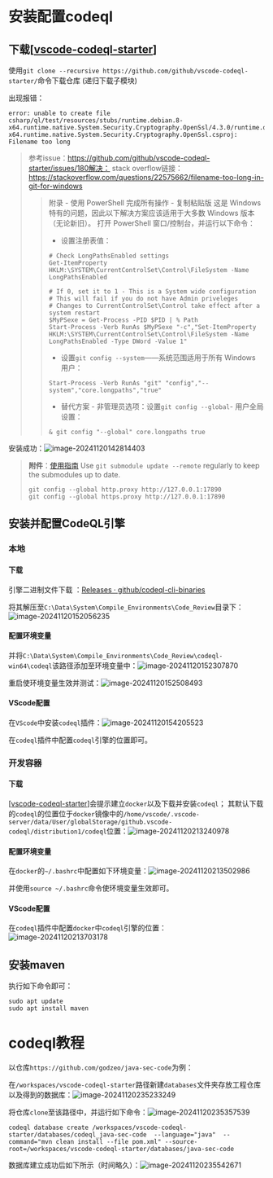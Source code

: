 # 安装配置codeql



## 下载[[vscode-codeql-starter](https://github.com/github/vscode-codeql-starter)]

使用`git clone --recursive https://github.com/github/vscode-codeql-starter/`命令下载仓库
(递归下载子模块)

出现报错：

```shell
error: unable to create file csharp/ql/test/resources/stubs/runtime.debian.8-x64.runtime.native.System.Security.Cryptography.OpenSsl/4.3.0/runtime.debian.8-x64.runtime.native.System.Security.Cryptography.OpenSsl.csproj: Filename too long
```

> 参考issue：https://github.com/github/vscode-codeql-starter/issues/180解决：
> stack overflow链接：https://stackoverflow.com/questions/22575662/filename-too-long-in-git-for-windows
>
> > 附录 - 使用 PowerShell 完成所有操作 - 复制粘贴版
> > 这是 Windows 特有的问题，因此以下解决方案应该适用于大多数 Windows 版本（无论新旧）。
> > 打开 PowerShell 窗口/控制台，并运行以下命令：
> >
> > - 设置注册表值：
> >
> > ```shell
> > # Check LongPathsEnabled settings
> > Get-ItemProperty HKLM:\SYSTEM\CurrentControlSet\Control\FileSystem -Name LongPathsEnabled
> > 
> > # If 0, set it to 1 - This is a System wide configuration
> > # This will fail if you do not have Admin priveleges
> > # Changes to CurrentControlSet\Control take effect after a system restart
> > $MyPSexe = Get-Process -PID $PID | % Path
> > Start-Process -Verb RunAs $MyPSexe "-c","Set-ItemProperty HKLM:\SYSTEM\CurrentControlSet\Control\FileSystem -Name LongPathsEnabled -Type DWord -Value 1"
> > ```
> >
> > - 设置`git config --system`——系统范围适用于所有 Windows 用户：
> >
> > ```shell
> > Start-Process -Verb RunAs "git" "config","--system","core.longpaths","true"
> > ```
> >
> > - 替代方案 - 非管理员选项：设置`git config --global`- 用户全局设置：
> >
> > ```shell
> > & git config "--global" core.longpaths true
> > ```

安装成功：![image-20241120142814403](./%E5%AE%89%E8%A3%85%E9%85%8D%E7%BD%AEcodeql.assets/image-20241120142814403.png)

> **附件**：[使用指南](./安装配置codeql.assets/README.md)
> Use `git submodule update --remote` regularly to keep the submodules up to date.
>
> ```shell
> git config --global http.proxy http://127.0.0.1:17890
> git config --global https.proxy http://127.0.0.1:17890
> ```

## 安装并配置CodeQL引擎

### 本地

#### 下载

引擎二进制文件下载 ：[Releases · github/codeql-cli-binaries](https://github.com/github/codeql-cli-binaries/releases)

将其解压至`C:\Data\System\Compile_Environments\Code_Review`目录下：![image-20241120152056235](./%E5%AE%89%E8%A3%85%E9%85%8D%E7%BD%AEcodeql.assets/image-20241120152056235.png)

#### 配置环境变量

并将`C:\Data\System\Compile_Environments\Code_Review\codeql-win64\codeql`该路径添加至环境变量中：![image-20241120152307870](./%E5%AE%89%E8%A3%85%E9%85%8D%E7%BD%AEcodeql.assets/image-20241120152307870.png)

重启使环境变量生效并测试：![image-20241120152508493](./%E5%AE%89%E8%A3%85%E9%85%8D%E7%BD%AEcodeql.assets/image-20241120152508493.png)

#### VScode配置

在`VScode`中安装`codeql`插件：![image-20241120154205523](./%E5%AE%89%E8%A3%85%E9%85%8D%E7%BD%AEcodeql.assets/image-20241120154205523.png)

在`codeql`插件中配置`codeql`引擎的位置即可。

### 开发容器

#### 下载

[[vscode-codeql-starter](https://github.com/github/vscode-codeql-starter)]会提示建立`docker`以及下载并安装`codeql`；
其默认下载的`codeql`的位置位于`docker`镜像中的`/home/vscode/.vscode-server/data/User/globalStorage/github.vscode-codeql/distribution1/codeql`位置：![image-20241120213240978](./%E5%AE%89%E8%A3%85%E9%85%8D%E7%BD%AEcodeql.assets/image-20241120213240978.png)

#### 配置环境变量

在`docker`的`~/.bashrc`中配置如下环境变量：![image-20241120213502986](./%E5%AE%89%E8%A3%85%E9%85%8D%E7%BD%AEcodeql.assets/image-20241120213502986.png)

并使用`source ~/.bashrc`命令使环境变量生效即可。

#### VScode配置

在`codeql`插件中配置`docker`中`codeql`引擎的位置：![image-20241120213703178](./%E5%AE%89%E8%A3%85%E9%85%8D%E7%BD%AEcodeql.assets/image-20241120213703178.png)



## 安装maven

执行如下命令即可：

```shell
sudo apt update
sudo apt install maven
```



# codeql教程

以仓库`https://github.com/godzeo/java-sec-code`为例：

在`/workspaces/vscode-codeql-starter`路径新建`databases`文件夹存放工程仓库以及得到的数据库：![image-20241120235233249](./%E5%AE%89%E8%A3%85%E9%85%8D%E7%BD%AEcodeql.assets/image-20241120235233249.png)

将仓库`clone`至该路径中，并运行如下命令：![image-20241120235357539](./%E5%AE%89%E8%A3%85%E9%85%8D%E7%BD%AEcodeql.assets/image-20241120235357539.png)

```shell
codeql database create /workspaces/vscode-codeql-starter/databases/codeql_java-sec-code  --language="java"  --command="mvn clean install --file pom.xml" --source-root=/workspaces/vscode-codeql-starter/databases/java-sec-code
```

数据库建立成功后如下所示（时间略久）：![image-20241120235542671](./%E5%AE%89%E8%A3%85%E9%85%8D%E7%BD%AEcodeql.assets/image-20241120235542671.png)
